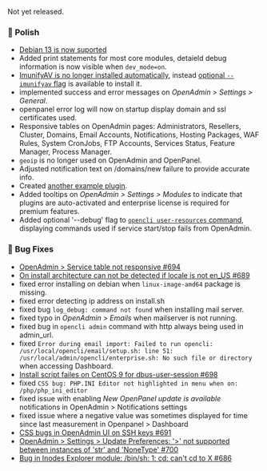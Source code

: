 Not yet released.

### 💅 Polish
- [Debian 13 is now suported](https://github.com/stefanpejcic/OpenPanel/issues/674)
- Added print statements for most core modules, detaield debug information is now visible when `dev_mode=on`.
- [ImunifyAV is no longer installed automatically](https://community.openpanel.org/d/193-dont-install-imunifyav-by-default), instead [optional `--imunifyav` flag](/install) is available to install it.
- implemented success and error messages on *OpenAdmin > Settings > General*.
- openpanel error log will now on startup display domain and ssl certificates used.
- Responsive tables on OpenAdmin pages: Administrators, Resellers, Cluster, Domains, Email Accounts, Notifications, Hosting Packages, WAF Rules, System CronJobs, FTP Accounts, Services Status, Feature Manager, Process Manager.
- `geoip` is no longer used on OpenAdmin and OpenPanel.
- Adjusted notification text on /domains/new failure to provide accurate info.
- Created [another example plugin](https://github.com/stefanpejcic/dns-visualizer).
- Added tooltips on *OpenAdmin > Settings > Modules* to indicate that plugins are auto-activated and enterprise license is required for premium features.
- Added optional '--debug' flag to [`opencli user-resources` command](https://dev.openpanel.com/cli/users.html#Resources), displaying commands used if service start/stop fails from OpenAdmin.

### 🐛 Bug Fixes
- [OpenAdmin > Service table not responsive #694](https://github.com/stefanpejcic/OpenPanel/issues/694)
- [On install architecture can not be detected if locale is not en_US #689](https://github.com/stefanpejcic/OpenPanel/issues/689)
- fixed error installing on debian when `linux-image-amd64` package is missing.
- fixed error detecting ip address on install.sh
- fixed bug `log_debug: command not found` when installing mail server.
- fixed typo in *OpenAdmin > Emails* when mailserver is not running.
- fixed bug in `opencli admin` command with http always being used in admin_url.
- fixed `Error during email import: Failed to run opencli: /usr/local/opencli/email/setup.sh: line 51: /usr/local/admin/opencli/enterprise.sh: No such file or directory` when accessing Dashboard.
- [Install script failes on CentOS 9 for dbus-user-session #698](https://github.com/stefanpejcic/OpenPanel/issues/698)
- fixed `CSS bug: PHP.INI Editor not highlighted in menu when on: /php/php_ini_editor`
- fixed issue with enabling *New OpenPanel update is available* notifications in OpenAdmin > Notifications settings
- fixed issue where a negative value was sometimes displayed for time since last measurement in Openpanel > Dashboard
- [CSS bugs in OpenAdmin UI on SSH keys #691](https://github.com/stefanpejcic/OpenPanel/issues/691)
- [OpenAdmin > Settings > Update Preferences: '>' not supported between instances of 'str' and 'NoneType' #700](https://github.com/stefanpejcic/OpenPanel/issues/700)
- [Bug in Inodes Explorer module: /bin/sh: 1: cd: can't cd to X #686](https://github.com/stefanpejcic/OpenPanel/issues/686)
